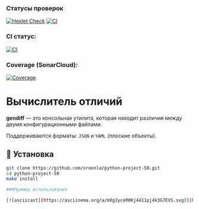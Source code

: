 ### Статусы проверок

[![Hexlet Check](https://github.com/sroonla/python-project-50/actions/workflows/hexlet-check.yml/badge.svg)](https://github.com/sroonla/python-project-50/actions)
[![CI](https://github.com/sroonla/python-project-50/actions/workflows/python-app.yml/badge.svg)](https://github.com/sroonla/python-project-50/actions)

### CI статус:
[![CI](https://github.com/sroonla/python-project-50/actions/workflows/python-ci.yml/badge.svg)](https://github.com/sroonla/python-project-50/actions)

### Coverage (SonarCloud):
[![Coverage](https://sonarcloud.io/api/project_badges/measure?project=sroonla_python-project-50&metric=coverage)](https://sonarcloud.io/summary/new_code?id=sroonla_python-project-50)

# Вычислитель отличий

**gendiff** — это консольная утилита, которая находит различия между двумя конфигурационными файлами.

Поддерживаются форматы: `JSON` и `YAML` (плоские объекты).

## 🔧 Установка

```bash
git clone https://github.com/sroonla/python-project-50.git
cd python-project-50
make install

###Пример использования

[![asciicast](https://asciinema.org/a/mXgJyceRHKj4411pj4k3G7EVS.svg)](https://asciinema.org/a/mXgJyceRHKj4411pj4k3G7EVS)
